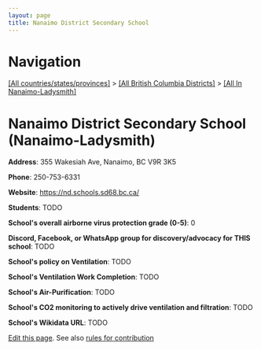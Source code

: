 ```yaml
---
layout: page
title: Nanaimo District Secondary School
---
```

# Navigation

[[All countries/states/provinces]](../../..) > [[All British Columbia Districts]](../..) > [[All In Nanaimo-Ladysmith]](..)

# Nanaimo District Secondary School (Nanaimo-Ladysmith)

**Address**: 355 Wakesiah Ave, Nanaimo, BC V9R 3K5

**Phone**: 250-753-6331

**Website**: <https://nd.schools.sd68.bc.ca/>

**Students**: TODO

**School's overall airborne virus protection grade (0-5)**: 0

**Discord, Facebook, or WhatsApp group for discovery/advocacy for THIS school**: TODO

**School's policy on Ventilation**: TODO

**School's Ventilation Work Completion**: TODO

**School's Air-Purification**: TODO

**School's CO2 monitoring to actively drive ventilation and filtration**: TODO

**School's Wikidata URL**: TODO


[Edit this page](https://github.com/ventilate-schools/BC/edit/main/./Nanaimo-Ladysmith/Nanaimo_District_Secondary_School.md). See also [rules for contribution](../../../contribution-rules/)